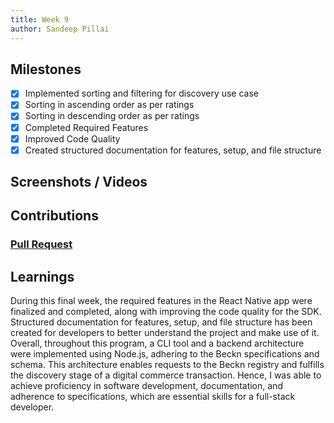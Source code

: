 ```yaml
---
title: Week 9
author: Sandeep Pillai
---
```


## Milestones
- [x] Implemented sorting and filtering for discovery use case
- [x] Sorting in ascending order as per ratings
- [x] Sorting in descending order as per ratings
- [x] Completed Required Features
- [x] Improved Code Quality
- [x] Created structured documentation for features, setup, and file structure 

## Screenshots / Videos 


## Contributions
### [Pull Request](https://github.com/beckn/BAP-Boilerplate-SDK/pull/9)

## Learnings
During this final week, the required features in the React Native app were finalized and completed, along with improving the code quality for the SDK. Structured documentation for features, setup, and file structure has been created for developers to better understand the project and make use of it. Overall, throughout this program, a CLI tool and a backend architecture were implemented using Node.js, adhering to the Beckn specifications and schema. This architecture enables requests to the Beckn registry and fulfills the discovery stage of a digital commerce transaction. Hence, I was able to achieve proficiency in software development, documentation, and adherence to specifications, which are essential skills for a full-stack developer.